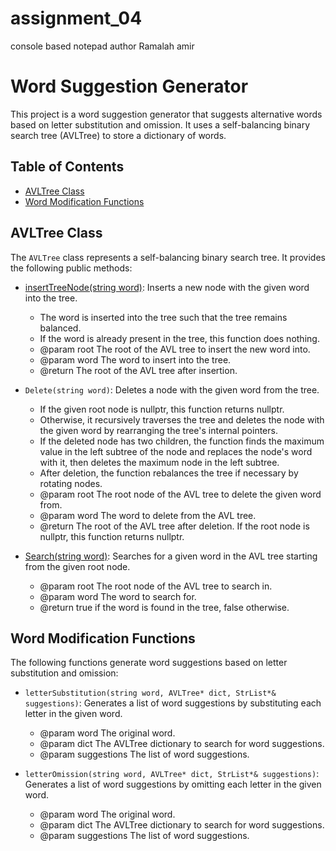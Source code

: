 # assignment_04

console based notepad
author Ramalah amir

# Word Suggestion Generator

This project is a word suggestion generator that suggests alternative words based on letter substitution and omission. It uses a self-balancing binary search tree (AVLTree) to store a dictionary of words.

## Table of Contents

- [AVLTree Class](#avltree-class)
- [Word Modification Functions](#word-modification-functions)

## AVLTree Class

The `AVLTree` class represents a self-balancing binary search tree. It provides the following public methods:

- [insertTreeNode(string word)](cci:1://file:///c:/Users/Administrator/OneDrive/Desktop/university/dataStructures/assignment_04/23i2644_DSC.cpp:680:4-680:67): Inserts a new node with the given word into the tree.

  - The word is inserted into the tree such that the tree remains balanced.
  - If the word is already present in the tree, this function does nothing.
  - @param root The root of the AVL tree to insert the new word into.
  - @param word The word to insert into the tree.
  - @return The root of the AVL tree after insertion.

- `Delete(string word)`: Deletes a node with the given word from the tree.

  - If the given root node is nullptr, this function returns nullptr.
  - Otherwise, it recursively traverses the tree and deletes the node with the given word by rearranging the tree's internal pointers.
  - If the deleted node has two children, the function finds the maximum value in the left subtree of the node and replaces the node's word with it, then deletes the maximum node in the left subtree.
  - After deletion, the function rebalances the tree if necessary by rotating nodes.
  - @param root The root node of the AVL tree to delete the given word from.
  - @param word The word to delete from the AVL tree.
  - @return The root of the AVL tree after deletion. If the root node is nullptr, this function returns nullptr.

- [Search(string word)](cci:1://file:///c:/Users/Administrator/OneDrive/Desktop/university/dataStructures/assignment_04/23i2644_DSC.cpp:656:4-675:5): Searches for a given word in the AVL tree starting from the given root node.
  - @param root The root node of the AVL tree to search in.
  - @param word The word to search for.
  - @return true if the word is found in the tree, false otherwise.

## Word Modification Functions

The following functions generate word suggestions based on letter substitution and omission:

- `letterSubstitution(string word, AVLTree* dict, StrList*& suggestions)`: Generates a list of word suggestions by substituting each letter in the given word.

  - @param word The original word.
  - @param dict The AVLTree dictionary to search for word suggestions.
  - @param suggestions The list of word suggestions.

- `letterOmission(string word, AVLTree* dict, StrList*& suggestions)`: Generates a list of word suggestions by omitting each letter in the given word.
  - @param word The original word.
  - @param dict The AVLTree dictionary to search for word suggestions.
  - @param suggestions The list of word suggestions.
